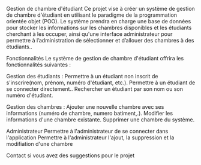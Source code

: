 Gestion de chambre d'étudiant Ce projet vise à créer un système de gestion de chambre d'étudiant en utilisant le paradigme de la programmation orientée objet (POO). Le système prendra en charge une base de données pour stocker les informations sur les chambres disponibles et les étudiants cherchant à les occuper, ainsi qu'une interface administrateur pour permettre à l’administration de sélectionner et d’allouer des chambres à des étudiants..

Fonctionnalités Le système de gestion de chambre d'étudiant offrira les fonctionnalités suivantes :

Gestion des étudiants : Permettre à un étudiant non inscrit de s'inscrire(nom, prénom, numéro d'étudiant, etc.). Permettre à un étudiant de se connecter directement.. Rechercher un étudiant par son nom ou son numéro d'étudiant.

Gestion des chambres : Ajouter une nouvelle chambre avec ses informations (numéro de chambre, numero batiment,.). Modifier les informations d'une chambre existante. Supprimer une chambre du système.

Administrateur Permettre à l'administrateur de se connecter dans l'application Permettre à l'administrateur l'ajout, la suppression et la modifiation d'une chambre

Contact si vous avez des suggestions pour le projet
